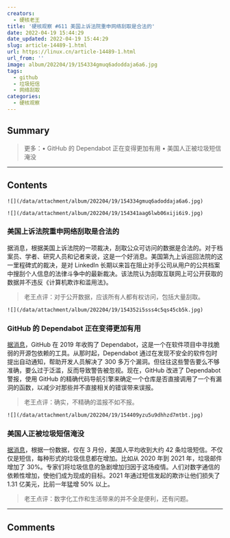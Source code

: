 ```yaml
---
creators:
  - 硬核老王
title: '硬核观察 #611 美国上诉法院重申网络刮取是合法的'
date: 2022-04-19 15:44:29
date_updated: 2022-04-19 15:44:29
slug: article-14489-1.html
url: https://linux.cn/article-14489-1.html
url_from: ''
image: album/202204/19/154334gmuq6adoddaja6a6.jpg
tags:
  - github
  - 垃圾短信
  - 网络刮取
categories:
  - 硬核观察
---
```


## Summary

> 更多：• GitHub 的 Dependabot 正在变得更加有用 • 美国人正被垃圾短信淹没

***

<!-- more -->

## Contents

`![](/data/attachment/album/202204/19/154334gmuq6adoddaja6a6.jpg)`

`![](/data/attachment/album/202204/19/154341aag6lwb06xiji6i9.jpg)`

### 美国上诉法院重申网络刮取是合法的

据消息，根据美国上诉法院的一项裁决，刮取公众可访问的数据是合法的。对于档案员、学者、研究人员和记者来说，这是一个好消息。美国第九上诉巡回法院的这一里程碑式的裁决，是对 LinkedIn 长期以来旨在阻止对手公司从用户的公共档案中搜刮个人信息的法律斗争中的最新裁决。该法院认为刮取互联网上可公开获取的数据并不违反《计算机欺诈和滥用法》。

> 
> 老王点评：对于公开数据，应该所有人都有权访问，包括大量刮取。
> 
> 
> 

`![](/data/attachment/album/202204/19/154352i5sss4c5qs45cb5k.jpg)`

### GitHub 的 Dependabot 正在变得更加有用

[据消息](https://www.theregister.com/2022/04/15/githubs_dependabot_security/)，GitHub 在 2019 年收购了 Dependabot，这是一个在软件项目中寻找脆弱的开源包依赖的工具。从那时起，Dependabot 通过在发现不安全的软件包时提出自动通知，帮助开发人员解决了 300 多万个漏洞。但往往这些警告要么不够准确，要么过于泛滥，反而导致警告被忽视。现在，GitHub 改进了 Dependabot 警报，使用 GitHub 的精确代码导航引擎来确定一个仓库是否直接调用了一个有漏洞的函数，以减少对那些并不直接相关的错误带来误报。

> 
> 老王点评：确实，不精确的滥报不如不报。
> 
> 
> 

`![](/data/attachment/album/202204/19/154409yzu5u9dhhzd7mtbt.jpg)`

### 美国人正被垃圾短信淹没

[据消息](https://www.axios.com/spam-texts-calls-email-social-media-2af7cd73-6d7a-4f80-8026-1e5706cf3854.html)，根据一份数据，仅在 3 月份，美国人平均收到大约 42 条垃圾短信。不仅仅是短信，每种形式的垃圾信息都在增加。比如从 2020 年到 2021 年，垃圾邮件增加了 30%。专家们将垃圾信息的急剧增加归因于这场疫情。人们对数字通信的依赖性增加，使他们成为现成的目标。2021 年通过短信发起的欺诈让他们损失了 1.31 亿美元，比前一年猛增 50% 以上。

> 
> 老王点评：数字化工作和生活带来的并不全是便利，还有问题。
> 
> 
>

***

## Comments
